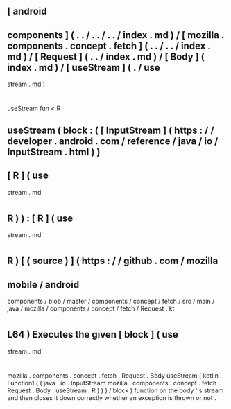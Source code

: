 [
android
-
components
]
(
.
.
/
.
.
/
.
.
/
index
.
md
)
/
[
mozilla
.
components
.
concept
.
fetch
]
(
.
.
/
.
.
/
index
.
md
)
/
[
Request
]
(
.
.
/
index
.
md
)
/
[
Body
]
(
index
.
md
)
/
[
useStream
]
(
.
/
use
-
stream
.
md
)
#
useStream
fun
<
R
>
useStream
(
block
:
(
[
InputStream
]
(
https
:
/
/
developer
.
android
.
com
/
reference
/
java
/
io
/
InputStream
.
html
)
)
-
>
[
R
]
(
use
-
stream
.
md
#
R
)
)
:
[
R
]
(
use
-
stream
.
md
#
R
)
[
(
source
)
]
(
https
:
/
/
github
.
com
/
mozilla
-
mobile
/
android
-
components
/
blob
/
master
/
components
/
concept
/
fetch
/
src
/
main
/
java
/
mozilla
/
components
/
concept
/
fetch
/
Request
.
kt
#
L64
)
Executes
the
given
[
block
]
(
use
-
stream
.
md
#
mozilla
.
components
.
concept
.
fetch
.
Request
.
Body
useStream
(
kotlin
.
Function1
(
(
java
.
io
.
InputStream
mozilla
.
components
.
concept
.
fetch
.
Request
.
Body
.
useStream
.
R
)
)
)
/
block
)
function
on
the
body
'
s
stream
and
then
closes
it
down
correctly
whether
an
exception
is
thrown
or
not
.
